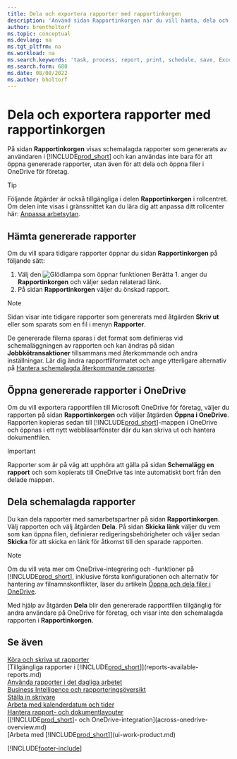 ```yaml
---
title: Dela och exportera rapporter med rapportinkorgen
description: 'Använd sidan Rapportinkorgen när du vill hämta, dela och exportera rapporter i Business Central.'
author: brentholtorf
ms.topic: conceptual
ms.devlang: na
ms.tgt_pltfrm: na
ms.workload: na
ms.search.keywords: 'task, process, report, print, schedule, save, Excel, PDF, dataset, export, report inbox, onedrive,'
ms.search.form: 680
ms.date: 08/08/2022
ms.author: bholtorf
---
```

# <a name="share-and-export-reports-with-the-report-inbox"></a>Dela och exportera rapporter med rapportinkorgen

På sidan **Rapportinkorgen** visas schemalagda rapporter som genererats av användaren i [!INCLUDE[prod_short](includes/prod_short.md)] och kan användas inte bara för att öppna genererade rapporter, utan även för att dela och öppna filer i OneDrive för företag.

> [!TIP]
> Följande åtgärder är också tillgängliga i delen **Rapportinkorgen** i rollcentret. Om delen inte visas i gränssnittet kan du lära dig att anpassa ditt rollcenter här: [Anpassa arbetsytan](ui-personalization-user.md).

## <a name="download-generated-reports"></a>Hämta genererade rapporter

Om du vill spara tidigare rapporter öppnar du sidan **Rapportinkorgen** på följande sätt:

1. Välj den ![Glödlampa som öppnar funktionen Berätta 1.](media/ui-search/search_small.png "Berätta för mig vad du vill göra") anger du **Rapportinkorgen** och väljer sedan relaterad länk.  
2. På sidan **Rapportinkorgen** väljer du önskad rapport.

> [!NOTE]
> Sidan visar inte tidigare rapporter som genererats med åtgärden **Skriv ut** eller som sparats som en fil i menyn **Rapporter**.
>
> De genererade filerna sparas i det format som definieras vid schemaläggningen av rapporten och kan ändras på sidan **Jobbkötransaktioner** tillsammans med återkommande och andra inställningar. Lär dig ändra rapportfilformatet och ange ytterligare alternativ på [Hantera schemalagda återkommande rapporter](ui-work-report.md#manage-scheduled-recurring-reports).

## <a name="open-generated-reports-in-onedrive"></a>Öppna genererade rapporter i OneDrive

Om du vill exportera rapportfilen till Microsoft OneDrive för företag, väljer du rapporten på sidan **Rapportinkorgen** och väljer åtgärden **Öppna i OneDrive**. Rapporten kopieras sedan till [!INCLUDE[prod_short](includes/prod_short.md)]-mappen i OneDrive och öppnas i ett nytt webbläsarfönster där du kan skriva ut och hantera dokumentfilen.

> [!IMPORTANT]
>
> Rapporter som är på väg att upphöra att gälla på sidan **Schemalägg en rapport** och som kopierats till OneDrive tas inte automatiskt bort från den delade mappen.

## <a name="share-scheduled-reports"></a>Dela schemalagda rapporter

Du kan dela rapporter med samarbetspartner på sidan **Rapportinkorgen**. Välj rapporten och välj åtgärden **Dela**. På sidan **Skicka länk** väljer du vem som kan öppna filen, definierar redigeringsbehörigheter och väljer sedan **Skicka** för att skicka en länk för åtkomst till den sparade rapporten.

> [!NOTE]
> Om du vill veta mer om OneDrive-integrering och -funktioner på [!INCLUDE[prod_short](includes/prod_short.md)], inklusive första konfigurationen och alternativ för hantering av filnamnskonflikter, läser du artikeln [Öppna och dela filer i OneDrive](across-share-onedrive.md).
>
> Med hjälp av åtgärden **Dela** blir den genererade rapportfilen tillgänglig för andra användare på OneDrive för företag, och visar inte den schemalagda rapporten i **Rapportinkorgen**.

## <a name="see-also"></a>Se även

[Köra och skriva ut rapporter](ui-work-report.md)  
[Tillgängliga rapporter i [!INCLUDE[prod_short](includes/prod_short.md)]](reports-available-reports.md)  
[Använda rapporter i det dagliga arbetet](reports-use-reports.md)  
[Business Intelligence och rapporteringsöversikt](reports-bi-reporting.md)  
[Ställa in skrivare](ui-specify-printer-selection-reports.md)  
[Arbeta med kalenderdatum och tider](ui-enter-date-ranges.md)  
[Hantera rapport- och dokumentlayouter](ui-manage-report-layouts.md)  
[[!INCLUDE[prod_short](includes/prod_short.md)]- och OneDrive-integration](across-onedrive-overview.md)  
[Arbeta med [!INCLUDE[prod_short](includes/prod_short.md)]](ui-work-product.md)  

[!INCLUDE[footer-include](includes/footer-banner.md)]
